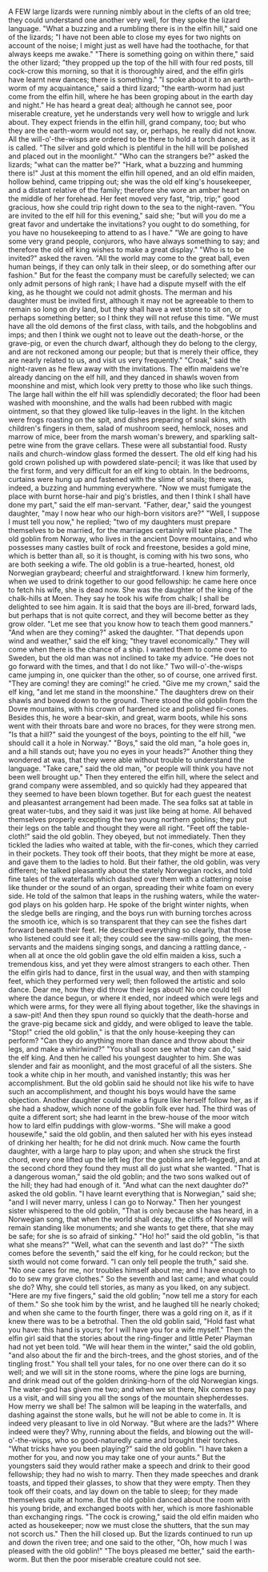 A FEW large lizards were running nimbly about in the clefts of an old tree; they could understand one another very well, for they spoke the lizard language.
"What a buzzing and a rumbling there is in the elfin hill," said one of the lizards; "I have not been able to close my eyes for two nights on account of the noise; I might just as well have had the toothache, for that always keeps me awake."
"There is something going on within there," said the other lizard; "they propped up the top of the hill with four red posts, till cock-crow this morning, so that it is thoroughly aired, and the elfin girls have learnt new dances; there is something."
"I spoke about it to an earth-worm of my acquaintance," said a third lizard; "the earth-worm had just come from the elfin hill, where he has been groping about in the earth day and night."
He has heard a great deal; although he cannot see, poor miserable creature, yet he understands very well how to wriggle and lurk about.
They expect friends in the elfin hill, grand company, too; but who they are the earth-worm would not say, or, perhaps, he really did not know.
All the will-o'-the-wisps are ordered to be there to hold a torch dance, as it is called.
"The silver and gold which is plentiful in the hill will be polished and placed out in the moonlight."
"Who can the strangers be?" asked the lizards; "what can the matter be?"
"Hark, what a buzzing and humming there is!"
Just at this moment the elfin hill opened, and an old elfin maiden, hollow behind, came tripping out; she was the old elf king's housekeeper, and a distant relative of the family; therefore she wore an amber heart on the middle of her forehead.
Her feet moved very fast, "trip, trip;" good gracious, how she could trip right down to the sea to the night-raven.
"You are invited to the elf hill for this evening," said she; "but will you do me a great favor and undertake the invitations? you ought to do something, for you have no housekeeping to attend to as I have."
"We are going to have some very grand people, conjurors, who have always something to say; and therefore the old elf king wishes to make a great display."
"Who is to be invited?" asked the raven.
"All the world may come to the great ball, even human beings, if they can only talk in their sleep, or do something after our fashion."
But for the feast the company must be carefully selected; we can only admit persons of high rank; I have had a dispute myself with the elf king, as he thought we could not admit ghosts.
The merman and his daughter must be invited first, although it may not be agreeable to them to remain so long on dry land, but they shall have a wet stone to sit on, or perhaps something better; so I think they will not refuse this time.
"We must have all the old demons of the first class, with tails, and the hobgoblins and imps; and then I think we ought not to leave out the death-horse, or the grave-pig, or even the church dwarf, although they do belong to the clergy, and are not reckoned among our people; but that is merely their office, they are nearly related to us, and visit us very frequently."
"Croak," said the night-raven as he flew away with the invitations.
The elfin maidens we're already dancing on the elf hill, and they danced in shawls woven from moonshine and mist, which look very pretty to those who like such things.
The large hall within the elf hill was splendidly decorated; the floor had been washed with moonshine, and the walls had been rubbed with magic ointment, so that they glowed like tulip-leaves in the light.
In the kitchen were frogs roasting on the spit, and dishes preparing of snail skins, with children's fingers in them, salad of mushroom seed, hemlock, noses and marrow of mice, beer from the marsh woman's brewery, and sparkling salt-petre wine from the grave cellars.
These were all substantial food.
Rusty nails and church-window glass formed the dessert.
The old elf king had his gold crown polished up with powdered slate-pencil; it was like that used by the first form, and very difficult for an elf king to obtain.
In the bedrooms, curtains were hung up and fastened with the slime of snails; there was, indeed, a buzzing and humming everywhere.
"Now we must fumigate the place with burnt horse-hair and pig's bristles, and then I think I shall have done my part," said the elf man-servant.
"Father, dear," said the youngest daughter, "may I now hear who our high-born visitors are?"
"Well, I suppose I must tell you now," he replied; "two of my daughters must prepare themselves to be married, for the marriages certainly will take place."
The old goblin from Norway, who lives in the ancient Dovre mountains, and who possesses many castles built of rock and freestone, besides a gold mine, which is better than all, so it is thought, is coming with his two sons, who are both seeking a wife.
The old goblin is a true-hearted, honest, old Norwegian graybeard; cheerful and straightforward.
I knew him formerly, when we used to drink together to our good fellowship: he came here once to fetch his wife, she is dead now.
She was the daughter of the king of the chalk-hills at Moen.
They say he took his wife from chalk; I shall be delighted to see him again.
It is said that the boys are ill-bred, forward lads, but perhaps that is not quite correct, and they will become better as they grow older.
"Let me see that you know how to teach them good manners."
"And when are they coming?" asked the daughter.
"That depends upon wind and weather," said the elf king; "they travel economically."
They will come when there is the chance of a ship.
I wanted them to come over to Sweden, but the old man was not inclined to take my advice.
"He does not go forward with the times, and that I do not like."
Two will-o'-the-wisps came jumping in, one quicker than the other, so of course, one arrived first.
"They are coming! they are coming!" he cried.
"Give me my crown," said the elf king, "and let me stand in the moonshine."
The daughters drew on their shawls and bowed down to the ground.
There stood the old goblin from the Dovre mountains, with his crown of hardened ice and polished fir-cones.
Besides this, he wore a bear-skin, and great, warm boots, while his sons went with their throats bare and wore no braces, for they were strong men.
"Is that a hill?" said the youngest of the boys, pointing to the elf hill, "we should call it a hole in Norway."
"Boys," said the old man, "a hole goes in, and a hill stands out; have you no eyes in your heads?"
Another thing they wondered at was, that they were able without trouble to understand the language.
"Take care," said the old man, "or people will think you have not been well brought up."
Then they entered the elfin hill, where the select and grand company were assembled, and so quickly had they appeared that they seemed to have been blown together.
But for each guest the neatest and pleasantest arrangement had been made.
The sea folks sat at table in great water-tubs, and they said it was just like being at home.
All behaved themselves properly excepting the two young northern goblins; they put their legs on the table and thought they were all right.
"Feet off the table-cloth!" said the old goblin.
They obeyed, but not immediately.
Then they tickled the ladies who waited at table, with the fir-cones, which they carried in their pockets.
They took off their boots, that they might be more at ease, and gave them to the ladies to hold.
But their father, the old goblin, was very different; he talked pleasantly about the stately Norwegian rocks, and told fine tales of the waterfalls which dashed over them with a clattering noise like thunder or the sound of an organ, spreading their white foam on every side.
He told of the salmon that leaps in the rushing waters, while the water-god plays on his golden harp.
He spoke of the bright winter nights, when the sledge bells are ringing, and the boys run with burning torches across the smooth ice, which is so transparent that they can see the fishes dart forward beneath their feet.
He described everything so clearly, that those who listened could see it all; they could see the saw-mills going, the men-servants and the maidens singing songs, and dancing a rattling dance, - when all at once the old goblin gave the old elfin maiden a kiss, such a tremendous kiss, and yet they were almost strangers to each other.
Then the elfin girls had to dance, first in the usual way, and then with stamping feet, which they performed very well; then followed the artistic and solo dance.
Dear me, how they did throw their legs about!
No one could tell where the dance begun, or where it ended, nor indeed which were legs and which were arms, for they were all flying about together, like the shavings in a saw-pit!
And then they spun round so quickly that the death-horse and the grave-pig became sick and giddy, and were obliged to leave the table.
"Stop!" cried the old goblin," is that the only house-keeping they can perform?
"Can they do anything more than dance and throw about their legs, and make a whirlwind?"
"You shall soon see what they can do," said the elf king.
And then he called his youngest daughter to him.
She was slender and fair as moonlight, and the most graceful of all the sisters.
She took a white chip in her mouth, and vanished instantly; this was her accomplishment.
But the old goblin said he should not like his wife to have such an accomplishment, and thought his boys would have the same objection.
Another daughter could make a figure like herself follow her, as if she had a shadow, which none of the goblin folk ever had.
The third was of quite a different sort; she had learnt in the brew-house of the moor witch how to lard elfin puddings with glow-worms.
"She will make a good housewife," said the old goblin, and then saluted her with his eyes instead of drinking her health; for he did not drink much.
Now came the fourth daughter, with a large harp to play upon; and when she struck the first chord, every one lifted up the left leg (for the goblins are left-legged), and at the second chord they found they must all do just what she wanted.
"That is a dangerous woman," said the old goblin; and the two sons walked out of the hill; they had had enough of it.
"And what can the next daughter do?" asked the old goblin.
"I have learnt everything that is Norwegian," said she; "and I will never marry, unless I can go to Norway."
Then her youngest sister whispered to the old goblin, "That is only because she has heard, in a Norwegian song, that when the world shall decay, the cliffs of Norway will remain standing like monuments; and she wants to get there, that she may be safe; for she is so afraid of sinking."
"Ho! ho!" said the old goblin, "is that what she means?"
"Well, what can the seventh and last do?"
"The sixth comes before the seventh," said the elf king, for he could reckon; but the sixth would not come forward.
"I can only tell people the truth," said she.
"No one cares for me, nor troubles himself about me; and I have enough to do to sew my grave clothes."
So the seventh and last came; and what could she do?
Why, she could tell stories, as many as you liked, on any subject.
"Here are my five fingers," said the old goblin; "now tell me a story for each of them."
So she took him by the wrist, and he laughed till he nearly choked; and when she came to the fourth finger, there was a gold ring on it, as if it knew there was to be a betrothal.
Then the old goblin said, "Hold fast what you have: this hand is yours; for I will have you for a wife myself."
Then the elfin girl said that the stories about the ring-finger and little Peter Playman had not yet been told.
"We will hear them in the winter," said the old goblin, "and also about the fir and the birch-trees, and the ghost stories, and of the tingling frost."
You shall tell your tales, for no one over there can do it so well; and we will sit in the stone rooms, where the pine logs are burning, and drink mead out of the golden drinking-horn of the old Norwegian kings.
The water-god has given me two; and when we sit there, Nix comes to pay us a visit, and will sing you all the songs of the mountain shepherdesses.
How merry we shall be!
The salmon will be leaping in the waterfalls, and dashing against the stone walls, but he will not be able to come in.
It is indeed very pleasant to live in old Norway.
"But where are the lads?"
Where indeed were they?
Why, running about the fields, and blowing out the will-o'-the-wisps, who so good-naturedly came and brought their torches.
"What tricks have you been playing?" said the old goblin.
"I have taken a mother for you, and now you may take one of your aunts."
But the youngsters said they would rather make a speech and drink to their good fellowship; they had no wish to marry.
Then they made speeches and drank toasts, and tipped their glasses, to show that they were empty.
Then they took off their coats, and lay down on the table to sleep; for they made themselves quite at home.
But the old goblin danced about the room with his young bride, and exchanged boots with her, which is more fashionable than exchanging rings.
"The cock is crowing," said the old elfin maiden who acted as housekeeper; now we must close the shutters, that the sun may not scorch us."
Then the hill closed up.
But the lizards continued to run up and down the riven tree; and one said to the other, "Oh, how much I was pleased with the old goblin!"
"The boys pleased me better," said the earth-worm.
But then the poor miserable creature could not see.
